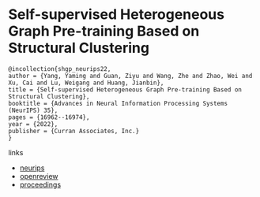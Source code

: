 # Self-supervised Heterogeneous Graph Pre-training Based on Structural Clustering

```
@incollection{shgp_neurips22,
author = {Yang, Yaming and Guan, Ziyu and Wang, Zhe and Zhao, Wei and Xu, Cai and Lu, Weigang and Huang, Jianbin},
title = {Self-supervised Heterogeneous Graph Pre-training Based on Structural Clustering},
booktitle = {Advances in Neural Information Processing Systems (NeurIPS) 35},
pages = {16962--16974},
year = {2022},
publisher = {Curran Associates, Inc.}
}
```

links
- [neurips](https://nips.cc/Conferences/2022/Schedule?showEvent=54584)
- [openreview](https://openreview.net/forum?id=fBU4qsM6Fkf)
- [proceedings](https://papers.nips.cc//paper_files/paper/2022/hash/6c7297baffe5c85ea1d9e1ccb1222ab8-Abstract-Conference.html)
